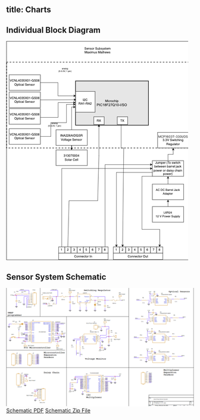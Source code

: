 title: Charts
---
## Individual Block Diagram
![Sensor System Block Diagram](Block_Diagram_Updated.png)

## Sensor System Schematic
![Sensor System Schematic](Sensor_System_Updated.png)
<a href="https://github.com/MaximusMathews/mmathe26.github.io/blob/main/docs/Sensor_System_Updated.pdf?raw=true" title="Schematic PDF" download >Schematic PDF</a>
<a href="https://github.com/MaximusMathews/mmathe26.github.io/blob/main/docs/Projects.zip?raw=true" title="Schematic Zip File" download >Schematic Zip File</a>
